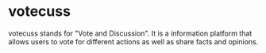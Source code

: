 # votecuss
votecuss stands for "Vote and Discussion". It is a information platform that allows users to vote for different actions as well as share facts and opinions. 
